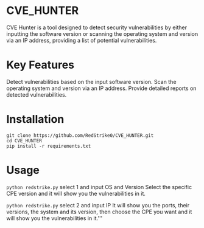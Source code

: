 # CVE_HUNTER

CVE Hunter is a tool designed to detect security vulnerabilities by either inputting the software version or scanning the operating system and version via an IP address, providing a list of potential vulnerabilities.

# Key Features
Detect vulnerabilities based on the input software version.
Scan the operating system and version via an IP address.
Provide detailed reports on detected vulnerabilities.

# Installation
`git clone https://github.com/RedStrike0/CVE_HUNTER.git`                                                                                                                                                                                                    
`cd CVE_HUNTER`                                                                                                                                                                                                                                                     
`pip install -r requirements.txt`

# Usage
`python redstrike.py`
select 1 and input OS and Version
Select the specific CPE version and it will show you the vulnerabilities in it.

`python redstrike.py`
select 2 and input IP 
It will show you the ports, their versions, the system and its version, then choose the CPE you want and it will show you the vulnerabilities in it.'''
